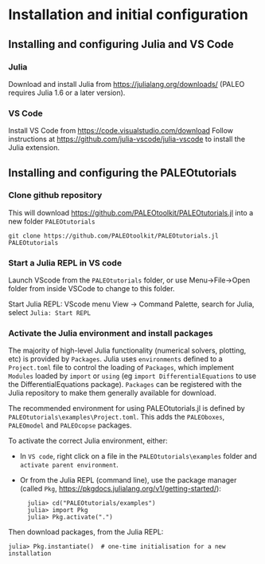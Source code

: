 # Installation and initial configuration

## Installing and configuring Julia and VS Code

### Julia
Download and install Julia from <https://julialang.org/downloads/> (PALEO requires Julia 1.6 or a later version).

### VS Code
Install VS Code from <https://code.visualstudio.com/download>
Follow instructions at <https://github.com/julia-vscode/julia-vscode> to install the Julia extension.

## Installing and configuring the PALEOtutorials

### Clone github repository
This will download <https://github.com/PALEOtoolkit/PALEOtutorials.jl> into a new folder `PALEOtutorials`

    git clone https://github.com/PALEOtoolkit/PALEOtutorials.jl PALEOtutorials


### Start a Julia REPL in VS code

Launch VScode from the `PALEOtutorials` folder, or use Menu->File->Open folder from inside VSCode to change to this folder.

Start Julia REPL: VScode menu View -> Command Palette, search for Julia, select `Julia: Start REPL` 

### Activate the Julia environment and install packages

The majority of high-level Julia functionality (numerical solvers, plotting, etc) is provided by `Packages`. Julia uses `environments` defined to a `Project.toml` file to control the loading of `Packages`, which implement `Modules` loaded by `import` or `using` (eg `import DifferentialEquations` to use the DifferentialEquations package). `Packages` can be registered with the Julia repository to make them generally available for download.

The recommended environment for using PALEOtutorials.jl is defined by `PALEOtutorials\examples\Project.toml`. This adds the `PALEOboxes`, `PALEOmodel` and `PALEOcopse` packages.

To activate the correct Julia environment, either:
- In `VS code`, right click on a file in the `PALEOtutorials\examples` folder and `activate parent environment`.

- Or from the Julia REPL (command line), use the package manager (called `Pkg`, <https://pkgdocs.julialang.org/v1/getting-started/>):

        julia> cd("PALEOtutorials/examples")
        julia> import Pkg
        julia> Pkg.activate(".")

Then download packages, from the Julia REPL:

    julia> Pkg.instantiate()  # one-time initialisation for a new installation

